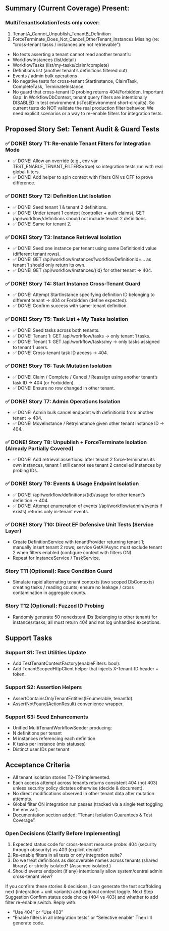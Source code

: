 ## Summary (Current Coverage) Present:
### MultiTenantIsolationTests only cover:
1.  TenantA_Cannot_Unpublish_TenantB_Definition
2.  ForceTerminate_Does_Not_Cancel_OtherTenant_Instances Missing (re: “cross-tenant tasks / instances are not retrievable”):
* No tests asserting a tenant cannot read another tenant’s:
* WorkflowInstances (list/detail)
* WorkflowTasks (list/my-tasks/claim/complete)
* Definitions list (another tenant’s definitions filtered out)
* Events / admin bulk operations
* No negative tests for cross-tenant StartInstance, ClaimTask, CompleteTask, TerminateInstance.
* No guard that cross-tenant ID probing returns 404/Forbidden. Important Gap: In WorkflowDbContext, tenant query filters are intentionally DISABLED in test environment (isTestEnvironment short‑circuits). So current tests do NOT validate the real production filter behavior. We need explicit scenarios or a way to re-enable filters for integration tests.

## Proposed Story Set: Tenant Audit & Guard Tests
### ✅ DONE!  Story T1: Re-enable Tenant Filters for Integration Mode
* ✅ DONE! Allow an override (e.g., env var TEST_ENABLE_TENANT_FILTERS=true) so integration tests run with real global filters.
* ✅ DONE! Add helper to spin context with filters ON vs OFF to prove difference.
### ✅ DONE! Story T2: Definition List Isolation
* ✅ DONE! Seed tenant 1 & tenant 2 definitions.
* ✅ DONE! Under tenant 1 context (controller + auth claims), GET /api/workflow/definitions should not include tenant 2 definitions.
* ✅ DONE! Same for tenant 2.
### ✅ DONE! Story T3: Instance Retrieval Isolation
* ✅ DONE! Seed one instance per tenant using same DefinitionId value (different tenant rows).
* ✅ DONE! GET /api/workflow/instances?workflowDefinitionId=… as tenant 1 should only return its own.
* ✅ DONE! GET /api/workflow/instances/{id} for other tenant → 404.
### ✅ DONE! Story T4: Start Instance Cross-Tenant Guard
* ✅ DONE! Attempt StartInstance specifying definition ID belonging to different tenant → 404 or Forbidden (define expected).
* ✅ DONE! Confirm success with same-tenant definition.
### ✅ DONE! Story T5: Task List + My Tasks Isolation
* ✅ DONE! Seed tasks across both tenants.
* ✅ DONE! Tenant 1: GET /api/workflow/tasks → only tenant 1 tasks.
* ✅ DONE! Tenant 1: GET /api/workflow/tasks/my → only tasks assigned to tenant 1 users.
* ✅ DONE! Cross-tenant task ID access → 404.
### ✅ DONE! Story T6: Task Mutation Isolation
* ✅ DONE! Claim / Complete / Cancel / Reassign using another tenant’s task ID → 404 (or Forbidden).
* ✅ DONE! Ensure no row changed in other tenant.
### ✅ DONE! Story T7: Admin Operations Isolation
* ✅ DONE! Admin bulk cancel endpoint with definitionId from another tenant → 404.
* ✅ DONE! MoveInstance / RetryInstance given other tenant instance ID → 404.
### ✅ DONE! Story T8: Unpublish + ForceTerminate Isolation (Already Partially Covered)
* ✅ DONE! Add retrieval assertions: after tenant 2 force-terminates its own instances, tenant 1 still cannot see tenant 2 cancelled instances by probing IDs.
### ✅ DONE! Story T9: Events & Usage Endpoint Isolation
* ✅ DONE! /api/workflow/definitions/{id}/usage for other tenant’s definition → 404.
* ✅ DONE! Attempt enumeration of events (/api/workflow/admin/events if exists) returns only in-tenant events.
### ✅ DONE! Story T10: Direct EF Defensive Unit Tests (Service Layer)
* Create DefinitionService with tenantProvider returning tenant 1; manually insert tenant 2 rows; service GetAllAsync must exclude tenant 2 when filters enabled (configure context with filters ON).
* Repeat for InstanceService / TaskService.
### Story T11 (Optional): Race Condition Guard
* Simulate rapid alternating tenant contexts (two scoped DbContexts) creating tasks / reading counts; ensure no leakage / cross contamination in aggregate counts.
### Story T12 (Optional): Fuzzed ID Probing
* Randomly generate 50 nonexistent IDs (belonging to other tenant) for instances/tasks; all must return 404 and not log unhandled exceptions.

## Support Tasks
### Support S1: Test Utilities Update
* Add TestTenantContextFactory(enableFilters: bool).
* Add TenantScopedHttpClient helper that injects X-Tenant-ID header + token.
### Support S2: Assertion Helpers
* AssertContainsOnlyTenantEntities<T>(IEnumerable<T>, tenantId).
* AssertNotFound(ActionResult) convenience wrapper.
### Support S3: Seed Enhancements
* Unified MultiTenantWorkflowSeeder producing:
* N definitions per tenant
* M instances referencing each definition
* K tasks per instance (mix statuses)
* Distinct user IDs per tenant

## Acceptance Criteria
* All tenant isolation stories T2–T9 implemented.
* Each access attempt across tenants returns consistent 404 (not 403) unless security policy dictates otherwise (decide & document).
* No direct modifications observed in other tenant data after mutation attempts.
* Global filter ON integration run passes (tracked via a single test toggling the env var).
* Documentation section added: “Tenant Isolation Guarantees & Test Coverage”.

### Open Decisions (Clarify Before Implementing)
1.  Expected status code for cross-tenant resource probe: 404 (security through obscurity) vs 403 (explicit denial)?
2.  Re-enable filters in all tests or only integration suite?
3.  Do we treat definitions as discoverable names across tenants (shared library) or strictly isolated? (Assumed isolated.)
4.  Should events endpoint (if any) intentionally allow system/central admin cross-tenant view?

If you confirm these stories & decisions, I can generate the test scaffolding next (integration + unit variants) and optional context toggle.
Next Step Suggestion Confirm status code choice (404 vs 403) and whether to add filter re-enable switch. Reply with:
* “Use 404” or “Use 403”
* “Enable filters in all integration tests” or “Selective enable” Then I’ll generate code.
